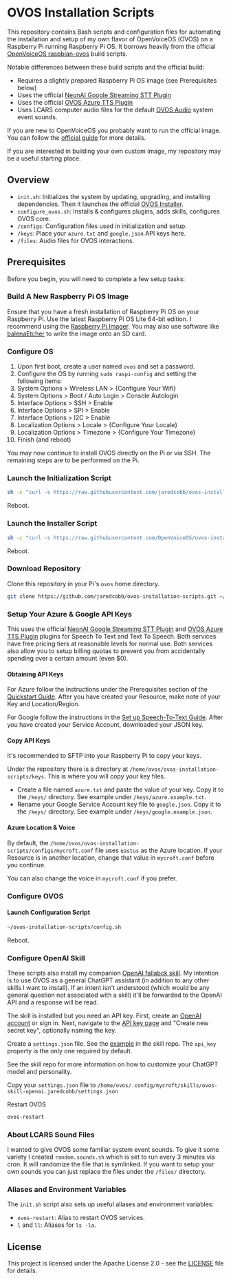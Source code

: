 # OVOS Installation Scripts

This repository contains Bash scripts and configuration files for automating the installation and setup of my own flavor of OpenVoiceOS (OVOS) on a Raspberry Pi running Raspberry Pi OS. It borrows heavily from the official [OpenVoiceOS raspbian-ovos](https://github.com/OpenVoiceOS/raspbian-ovos) build scripts.

Notable differences between these build scripts and the official build:

- Requires a slightly prepared Raspberry Pi OS image (see Prerequisites below)
- Uses the official [NeonAI Google Streaming STT Plugin](https://github.com/NeonGeckoCom/neon-stt-plugin-google_cloud_streaming)
- Uses the official [OVOS Azure TTS Plugin](https://github.com/OpenVoiceOS/ovos-tts-plugin-azure)
- Uses LCARS computer audio files for the default [OVOS Audio](https://github.com/OpenVoiceOS/ovos-audio) system event sounds.

If you are new to OpenVoiceOS you probably want to run the official image. You can follow the [official guide](https://openvoiceos.github.io/community-docs/) for more details.

If you are interested in building your own custom image, my repository may be a useful starting place.

## Overview

- `init.sh`: Initializes the system by updating, upgrading, and installing dependencies. Then it launches the official [OVOS Installer](https://github.com/OpenVoiceOS/ovos-installer).
- `configure_ovos.sh`: Installs & configures plugins, adds skills, configures OVOS core.
- `/configs`: Configuration files used in initialization and setup.
- `/keys`: Place your `azure.txt` and `google.json` API keys here.
- `/files`: Audio files for OVOS interactions.

## Prerequisites

Before you begin, you will need to complete a few setup tasks:

### Build A New Raspberry Pi OS Image

Ensure that you have a fresh installation of Raspberry Pi OS on your Raspberry Pi. Use the latest Raspberry Pi OS Lite 64-bit edition. I recommend using the [Raspberry Pi Imager](https://www.raspberrypi.com/software/). You may also use software like [balenaEtcher](https://www.balena.io/etcher/) to write the image onto an SD card.

### Configure OS

1. Upon first boot, create a user named `ovos` and set a password.
1. Configure the OS by running `sudo raspi-config` and setting the following items:
1. System Options > Wireless LAN > {Configure Your Wifi}
1. System Options > Boot / Auto Login > Console Autologin
1. Interface Options > SSH > Enable
1. Interface Options > SPI > Enable
1. Interface Options > I2C > Enable
1. Localization Options > Locale > {Configure Your Locale}
1. Localization Options > Timezone > {Configure Your Timezone}
1. Finish (and reboot)

You may now continue to install OVOS directly on the Pi or via SSH. The remaining steps are to be performed on the Pi.

### Launch the Initialization Script

```bash
sh -c "curl -s https://raw.githubusercontent.com/jaredcobb/ovos-installation-scripts/main/init.sh -o init.sh && chmod +x init.sh && sudo ./init.sh && rm init.sh"
```

Reboot.

### Launch the Installer Script

```bash
sh -c "curl -s https://raw.githubusercontent.com/OpenVoiceOS/ovos-installer/main/installer.sh -o installer.sh && chmod +x installer.sh && sudo ./installer.sh && rm installer.sh"
```

Reboot.

### Download Repository

Clone this repository in your Pi's `ovos` home directory.

```bash
git clone https://github.com/jaredcobb/ovos-installation-scripts.git ~/ovos-installation-scripts
```

### Setup Your Azure & Google API Keys

This uses the official [NeonAI Google Streaming STT Plugin](https://github.com/NeonGeckoCom/neon-stt-plugin-google_cloud_streaming) and [OVOS Azure TTS Plugin](https://github.com/OpenVoiceOS/ovos-tts-plugin-azure) plugins for Speech To Text and Text To Speech. Both services have free pricing tiers at reasonable levels for normal use. Both services also allow you to setup billing quotas to prevent you from accidentally spending over a certain amount (even $0).

#### Obtaining API Keys

For Azure follow the instructions under the Prerequisites section of the [Quickstart Guide](https://learn.microsoft.com/en-us/azure/ai-services/speech-service/get-started-text-to-speech). After you have created your Resource, make note of your Key and Location/Region.

For Google follow the instructions in the [Set up Speech-To-Text Guide](https://cloud.google.com/speech-to-text/docs/before-you-begin). After you have created your Service Account, downloaded your JSON key.

#### Copy API Keys

It's recommended to SFTP into your Raspberry Pi to copy your keys.

Under the repository there is a directory at `/home/ovos/ovos-installation-scripts/keys`. This is where you will copy your key files.

- Create a file named `azure.txt` and paste the value of your key. Copy it to the `/keys/` directory. See example under `/keys/azure.example.txt`.
- Rename your Google Service Account key file to `google.json`. Copy it to the `/keys/` directory. See example under `/keys/google.example.json`.

#### Azure Location & Voice

By default, the `/home/ovos/ovos-installation-scripts/configs/mycroft.conf` file uses `eastus` as the Azure location. If your Resource is in another location, change that value in `mycroft.conf` before you continue.

You can also change the voice in `mycroft.conf` if you prefer.

### Configure OVOS

#### Launch Configuration Script

```bash
~/ovos-installation-scripts/config.sh
```

Reboot.

### Configure OpenAI Skill

These scripts also install my companion [OpenAI fallabck skill](https://github.com/jaredcobb/ovos-skill-openai). My intention is to use OVOS as a general ChatGPT assistant (in addition to any other skills I want to install). If an intent isn't understood (which would be any general question not associated with a skill) it'll be forwarded to the OpenAI API and a response will be read.

The skill is installed but you need an API key. First, create an [OpenAI account](https://platform.openai.com/signup) or sign in. Next, navigate to the [API key page](https://platform.openai.com/account/api-keys) and "Create new secret key", optionally naming the key.

Create a `settings.json` file. See the [example](https://github.com/jaredcobb/ovos-skill-openai/blob/main/settings.example.json) in the skill repo. The `api_key` property is the only one required by default.

See the skill repo for more information on how to customize your ChatGPT model and personality.

Copy your `settings.json` file to `/home/ovos/.config/mycroft/skills/ovos-skill-openai.jaredcobb/settings.json`

Restart OVOS

```bash
ovos-restart
```

### About LCARS Sound Files

I wanted to give OVOS some familiar system event sounds. To give it some variety I created `random.sounds.sh` which is set to run every 3 minutes via cron. It will randomize the file that is symlinked. If you want to setup your own sounds you can just replace the files under the `/files/` directory.

### Aliases and Environment Variables

The `init.sh` script also sets up useful aliases and environment variables:

- `ovos-restart`: Alias to restart OVOS services.
- `l` and `ll`: Aliases for `ls -la`.

## License

This project is licensed under the Apache License 2.0 - see the [LICENSE](LICENSE) file for details.

